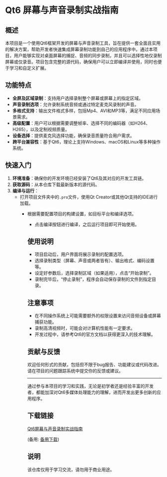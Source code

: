 # Qt6 屏幕与声音录制实战指南

## 概述

本项目是一个使用Qt6框架开发的屏幕与声音录制工具，旨在提供一套全面且实用的解决方案，帮助开发者快速集成屏幕录制功能到自己的应用程序中。通过本项目，用户能够实现对桌面屏幕的捕捉、音频的同步录制，并且可以选择性地仅录制屏幕或仅录音。项目包含完整的源代码，确保用户可以立即编译并使用，同时也便于学习和自定义扩展。

## 功能特点

- **全屏及区域录制**：支持用户选择录制整个屏幕或屏幕上的指定区域。
- **声音录制选项**：允许录制系统音频或通过特定麦克风录制的声音。
- **多格式支持**：输出文件格式多样，包括Mp4、AVI和MP3等，满足不同应用场景需求。
- **高级配置**：用户可以根据需要调整帧率、选择不同的编码器（如H264、H265），以及定制视频质量。
- **设备选择**：提供麦克风选择功能，确保录音质量符合用户需求。
- **跨平台兼容性**：基于Qt6，理论上支持Windows、macOS和Linux等多种操作系统。

## 快速入门

1. **环境准备**：确保你的开发环境已经安装了Qt6及其对应的开发工具链。
2. **获取源码**：从本仓库下载最新版本的源代码。
3. **编译与运行**：
   - 打开项目文件夹中的`.pro`文件，使用Qt Creator或其他Qt支持的IDE进行加载。
      - 根据需要配置项目的构建设置，如目标平台和编译选项。
         - 点击编译按钮进行编译，之后运行项目即可开始使用。

         ## 使用说明

         - 项目启动后，用户界面将展示录制的配置选项。
         - 选择录制类型（屏幕、声音或两者皆有）、输出格式、编码设置等。
         - 设定好参数后，选择录制区域（如果适用），点击“开始录制”。
         - 录制完毕后，“停止录制”，程序会自动保存录制的文件到指定目录。

         ## 注意事项

         - 在不同操作系统上可能需要额外的权限设置来访问音频设备或屏幕捕获功能。
         - 录制高清视频时，可能会对计算机性能有一定要求。
         - 开发过程中，请参考Qt6的官方文档以获得更深入的技术理解。

         ## 贡献与反馈

         欢迎任何形式的贡献，包括但不限于bug报告、功能建议或代码改进。请在项目的问题跟踪系统中提交你的反馈或建议。

         ---

         通过参与本项目的学习和实践，无论是初学者还是经验丰富的开发者，都能加深对Qt6多媒体处理能力的理解，进而开发出更多创新的应用程序。

         ## 下载链接
         [Qt6屏幕与声音录制实战指南](https://pan.quark.cn/s/4dec811a8192) 

         (备用: [备用下载](https://pan.baidu.com/s/1P7DyajN0eHFEvdgBoiLYgw?pwd=8kwu))

         ## 说明

         该仓库仅用于学习交流，请勿用于商业用途。
